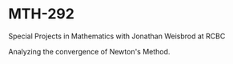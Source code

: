 # MTH-292
Special Projects in Mathematics with Jonathan Weisbrod at RCBC

Analyzing the convergence of Newton's Method.
